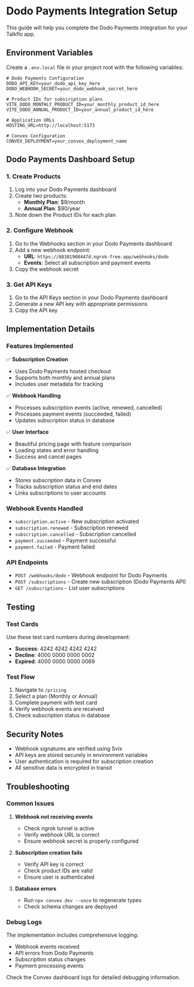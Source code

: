 # Dodo Payments Integration Setup

This guide will help you complete the Dodo Payments integration for your Talkflo app.

## Environment Variables

Create a `.env.local` file in your project root with the following variables:

```env
# Dodo Payments Configuration
DODO_API_KEY=your_dodo_api_key_here
DODO_WEBHOOK_SECRET=your_dodo_webhook_secret_here

# Product IDs for subscription plans
VITE_DODO_MONTHLY_PRODUCT_ID=your_monthly_product_id_here
VITE_DODO_ANNUAL_PRODUCT_ID=your_annual_product_id_here

# Application URLs
HOSTING_URL=http://localhost:5173

# Convex Configuration
CONVEX_DEPLOYMENT=your_convex_deployment_name
```

## Dodo Payments Dashboard Setup

### 1. Create Products
1. Log into your Dodo Payments dashboard
2. Create two products:
   - **Monthly Plan**: $9/month
   - **Annual Plan**: $90/year
3. Note down the Product IDs for each plan

### 2. Configure Webhook
1. Go to the Webhooks section in your Dodo Payments dashboard
2. Add a new webhook endpoint:
   - **URL**: `https://88381908447d.ngrok-free.app/webhooks/dodo`
   - **Events**: Select all subscription and payment events
3. Copy the webhook secret

### 3. Get API Keys
1. Go to the API Keys section in your Dodo Payments dashboard
2. Generate a new API key with appropriate permissions
3. Copy the API key

## Implementation Details

### Features Implemented

✅ **Subscription Creation**
- Uses Dodo Payments hosted checkout
- Supports both monthly and annual plans
- Includes user metadata for tracking

✅ **Webhook Handling**
- Processes subscription events (active, renewed, cancelled)
- Processes payment events (succeeded, failed)
- Updates subscription status in database

✅ **User Interface**
- Beautiful pricing page with feature comparison
- Loading states and error handling
- Success and cancel pages

✅ **Database Integration**
- Stores subscription data in Convex
- Tracks subscription status and end dates
- Links subscriptions to user accounts

### Webhook Events Handled

- `subscription.active` - New subscription activated
- `subscription.renewed` - Subscription renewed
- `subscription.cancelled` - Subscription cancelled
- `payment.succeeded` - Payment successful
- `payment.failed` - Payment failed

### API Endpoints

- `POST /webhooks/dodo` - Webhook endpoint for Dodo Payments
- `POST /subscriptions` - Create new subscription (Dodo Payments API)
- `GET /subscriptions` - List user subscriptions

## Testing

### Test Cards
Use these test card numbers during development:
- **Success**: 4242 4242 4242 4242
- **Decline**: 4000 0000 0000 0002
- **Expired**: 4000 0000 0000 0069

### Test Flow
1. Navigate to `/pricing`
2. Select a plan (Monthly or Annual)
3. Complete payment with test card
4. Verify webhook events are received
5. Check subscription status in database

## Security Notes

- Webhook signatures are verified using Svix
- API keys are stored securely in environment variables
- User authentication is required for subscription creation
- All sensitive data is encrypted in transit

## Troubleshooting

### Common Issues

1. **Webhook not receiving events**
   - Check ngrok tunnel is active
   - Verify webhook URL is correct
   - Ensure webhook secret is properly configured

2. **Subscription creation fails**
   - Verify API key is correct
   - Check product IDs are valid
   - Ensure user is authenticated

3. **Database errors**
   - Run `npx convex dev --once` to regenerate types
   - Check schema changes are deployed

### Debug Logs

The implementation includes comprehensive logging:
- Webhook events received
- API errors from Dodo Payments
- Subscription status changes
- Payment processing events

Check the Convex dashboard logs for detailed debugging information. 